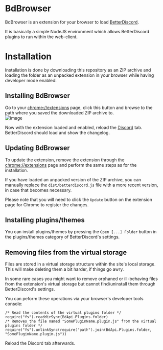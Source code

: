 # BdBrowser
BdBrowser is an extension for your browser to load [BetterDiscord](https://github.com/BetterDiscord/BetterDiscord).

It is basically a simple NodeJS environment which allows BetterDiscord plugins to run within the web-client.

# Installation
Installation is done by downloading this repository as an ZIP archive and loading the folder as an unpacked extension in your browser while having developer mode enabled.

## Installing BdBrowser
Go to your <a href="chrome://extensions">chrome://extensions</a> page, click this button and browse to the path where you saved the downloaded ZIP archive to.
<br />
![image](https://user-images.githubusercontent.com/46447572/131920173-901089d2-6743-492b-ae9f-1bdcae7a35a5.png)

Now with the extension loaded and enabled, reload the [Discord](https://discordapp.com/channels/@me) tab. BetterDiscord should load and show the changelog.

## Updating BdBrowser
To update the extension, remove the extension through the <a href="chrome://extensions">chrome://extensions</a> page and perform the same steps as for the installation.

If you have loaded an unpacked version of the ZIP archive, you can manually replace the `dist/betterdiscord.js` file with a more recent version, in case that becomes necessary.

Please note that you will need to click the `Update` button on the extension page for Chrome to register the changes.

## Installing plugins/themes
You can install plugins/themes by pressing the `Open [...] Folder` button in the plugins/themes category of BetterDiscord's settings.

## Removing files from the virtual storage
Files are stored in a virtual storage structure within the site's local storage. This will make deleting them a bit harder, if things go awry.

In some rare cases you might want to remove orphaned or ill-behaving files from the extension's virtual storage but cannot find/uninstall them through BetterDiscord's settings.

You can peform these operations via your browser's developer tools console:

```
/* Read the contents of the virtual plugins folder */
require("fs").readdirSync(BdApi.Plugins.folder)
/* Removes the file named "SomePluginName.plugin.js" from the virtual plugins folder */
require("fs").unlinkSync(require("path").join(BdApi.Plugins.folder, "SomePluginName.plugin.js"))
```

Reload the Discord tab afterwards.
